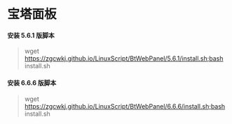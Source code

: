 # 宝塔面板

#### 安装 5.6.1 版脚本

> wget https://zgcwkj.github.io/LinuxScript/BtWebPanel/5.6.1/install.sh;bash install.sh

#### 安装 6.6.6 版脚本

> wget https://zgcwkj.github.io/LinuxScript/BtWebPanel/6.6.6/install.sh;bash install.sh
